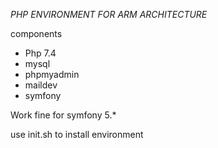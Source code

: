 *PHP ENVIRONMENT FOR ARM ARCHITECTURE*

components

- Php 7.4
- mysql
- phpmyadmin
- maildev
- symfony

Work fine for symfony 5.*


use init.sh to install environment

